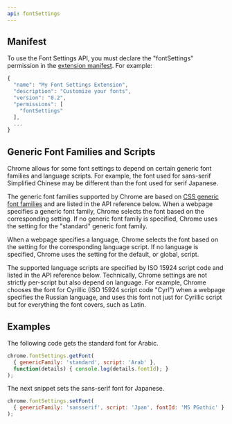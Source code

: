 ```yaml
---
api: fontSettings
---
```


## Manifest

To use the Font Settings API, you must declare the "fontSettings" permission in the [extension
manifest][1]. For example:

```js
{
  "name": "My Font Settings Extension",
  "description": "Customize your fonts",
  "version": "0.2",
  "permissions": [
    "fontSettings"
  ],
  ...
}
```

## Generic Font Families and Scripts

Chrome allows for some font settings to depend on certain generic font families and language
scripts. For example, the font used for sans-serif Simplified Chinese may be different than the font
used for serif Japanese.

The generic font families supported by Chrome are based on [CSS generic font families][2] and are
listed in the API reference below. When a webpage specifies a generic font family, Chrome selects
the font based on the corresponding setting. If no generic font family is specified, Chrome uses the
setting for the "standard" generic font family.

When a webpage specifies a language, Chrome selects the font based on the setting for the
corresponding language script. If no language is specified, Chrome uses the setting for the default,
or global, script.

The supported language scripts are specified by ISO 15924 script code and listed in the API
reference below. Technically, Chrome settings are not strictly per-script but also depend on
language. For example, Chrome chooses the font for Cyrillic (ISO 15924 script code "Cyrl") when a
webpage specifies the Russian language, and uses this font not just for Cyrillic script but for
everything the font covers, such as Latin.

## Examples

The following code gets the standard font for Arabic.

```js
chrome.fontSettings.getFont(
  { genericFamily: 'standard', script: 'Arab' },
  function(details) { console.log(details.fontId); }
);
```

The next snippet sets the sans-serif font for Japanese.

```js
chrome.fontSettings.setFont(
  { genericFamily: 'sansserif', script: 'Jpan', fontId: 'MS PGothic' }
);
```


[1]: /docs/extensions/mv3/manifest
[2]: https://www.w3.org/TR/CSS21/fonts.html#generic-font-families
[3]: https://github.com/GoogleChrome/chrome-extensions-samples/tree/master/_archive/mv2/api/fontSettings/
[4]: /docs/extensions/mv2/samples
